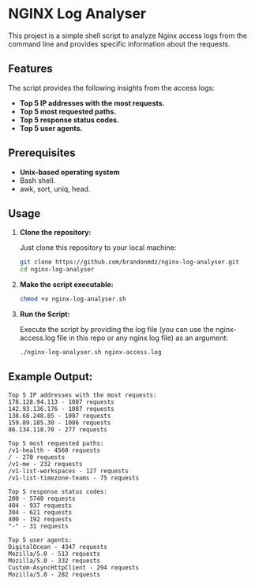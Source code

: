 # NGINX Log Analyser

This project is a simple shell script to analyze Nginx access logs from the command line and provides specific information about the requests.

## Features

The script provides the following insights from the access logs:

- **Top 5 IP addresses with the most requests.**
- **Top 5 most requested paths.**
- **Top 5 response status codes.**
- **Top 5 user agents.**

## Prerequisites

- **Unix-based operating system**
- Bash shell.
- awk, sort, uniq, head.

## Usage

1. **Clone the repository:**

   Just clone this repository to your local machine:

   ```bash
   git clone https://github.com/brandonmdz/nginx-log-analyser.git
   cd nginx-log-analyser

2. **Make the script executable:**

   ```bash
   chmod +x nginx-log-analyser.sh

3. **Run the Script:**

    Execute the script by providing the log file (you can use the nginx-access.log file in this repo or any nginx log file) as an argument:

    ```bash
    ./nginx-log-analyser.sh nginx-access.log

## Example Output:

    Top 5 IP addresses with the most requests:
    178.128.94.113 - 1087 requests
    142.93.136.176 - 1087 requests
    138.68.248.85 - 1087 requests
    159.89.185.30 - 1086 requests
    86.134.118.70 - 277 requests

    Top 5 most requested paths:
    /v1-health - 4560 requests
    / - 270 requests
    /v1-me - 232 requests
    /v1-list-workspaces - 127 requests
    /v1-list-timezone-teams - 75 requests

    Top 5 response status codes:
    200 - 5740 requests
    404 - 937 requests
    304 - 621 requests
    400 - 192 requests
    "-" - 31 requests

    Top 5 user agents:
    DigitalOcean - 4347 requests
    Mozilla/5.0 - 513 requests
    Mozilla/5.0 - 332 requests
    Custom-AsyncHttpClient - 294 requests
    Mozilla/5.0 - 282 requests
